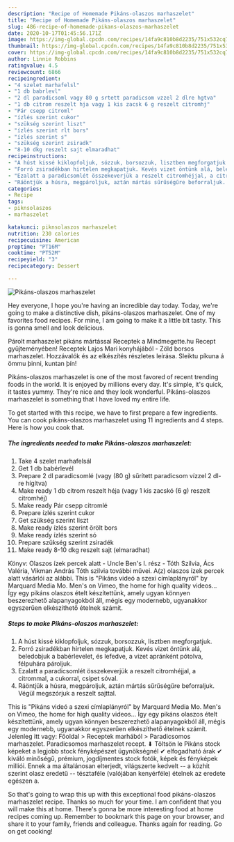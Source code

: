 ```yaml
---
description: "Recipe of Homemade Pikáns-olaszos marhaszelet"
title: "Recipe of Homemade Pikáns-olaszos marhaszelet"
slug: 486-recipe-of-homemade-pikans-olaszos-marhaszelet
date: 2020-10-17T01:45:56.171Z
image: https://img-global.cpcdn.com/recipes/14fa9c810b8d2235/751x532cq70/pikans-olaszos-marhaszelet-recept-foto.jpg
thumbnail: https://img-global.cpcdn.com/recipes/14fa9c810b8d2235/751x532cq70/pikans-olaszos-marhaszelet-recept-foto.jpg
cover: https://img-global.cpcdn.com/recipes/14fa9c810b8d2235/751x532cq70/pikans-olaszos-marhaszelet-recept-foto.jpg
author: Linnie Robbins
ratingvalue: 4.5
reviewcount: 6866
recipeingredient:
- "4 szelet marhafelsl"
- "1 db babrlevl"
- "2 dl paradicsoml vagy 80 g srtett paradicsom vzzel 2 dlre hgtva"
- "1 db citrom reszelt hja vagy 1 kis zacsk 6 g reszelt citromhj"
- "Pár csepp citroml"
- "ízlés szerint cukor"
- "szükség szerint liszt"
- "ízlés szerint rlt bors"
- "ízlés szerint s"
- "szükség szerint zsiradk"
- "8-10 dkg reszelt sajt elmaradhat"
recipeinstructions:
- "A húst kissé kiklopfoljuk, sózzuk, borsozzuk, lisztben megforgatjuk."
- "Forró zsiradékban hirtelen megkapatjuk. Kevés vizet öntünk alá, beledobjuk a babérlevelet, és lefedve, a vizet apránként pótolva, félpuhára pároljuk."
- "Ezalatt a paradicsomlét összekeverjük a reszelt citromhéjjal, a citrommal, a cukorral, csipet sóval."
- "Ráöntjük a húsra, megpároljuk, aztán mártás sűrűségűre beforraljuk. Végül megszórjuk a reszelt sajttal."
categories:
- Recipe
tags:
- piknsolaszos
- marhaszelet

katakunci: piknsolaszos marhaszelet 
nutrition: 230 calories
recipecuisine: American
preptime: "PT16M"
cooktime: "PT52M"
recipeyield: "3"
recipecategory: Dessert

---
```



![Pikáns-olaszos marhaszelet](https://img-global.cpcdn.com/recipes/14fa9c810b8d2235/751x532cq70/pikans-olaszos-marhaszelet-recept-foto.jpg)

Hey everyone, I hope you're having an incredible day today. Today, we're going to make a distinctive dish, pikáns-olaszos marhaszelet. One of my favorites food recipes. For mine, I am going to make it a little bit tasty. This is gonna smell and look delicious.

Párolt marhaszelet pikáns mártással Receptek a Mindmegette.hu Recept gyűjteményében! Receptek Lajos Mari konyhájából - Zöld borsos marhaszelet. Hozzávalók és az elkészítés részletes leírása. Sleiktu píkuna á ömmu þinni, kuntan þín!

Pikáns-olaszos marhaszelet is one of the most favored of recent trending foods in the world. It is enjoyed by millions every day. It's simple, it's quick, it tastes yummy. They're nice and they look wonderful. Pikáns-olaszos marhaszelet is something that I have loved my entire life.


To get started with this recipe, we have to first prepare a few ingredients. You can cook pikáns-olaszos marhaszelet using 11 ingredients and 4 steps. Here is how you cook that.

<!--inarticleads1-->

##### The ingredients needed to make Pikáns-olaszos marhaszelet:

1. Take 4 szelet marhafelsál
1. Get 1 db babérlevél
1. Prepare 2 dl paradicsomlé (vagy (80 g) sűrített paradicsom vízzel 2 dl-re hígítva)
1. Make ready 1 db citrom reszelt héja (vagy 1 kis zacskó (6 g) reszelt citromhéj)
1. Make ready Pár csepp citromlé
1. Prepare ízlés szerint cukor
1. Get szükség szerint liszt
1. Make ready ízlés szerint őrölt bors
1. Make ready ízlés szerint só
1. Prepare szükség szerint zsiradék
1. Make ready 8-10 dkg reszelt sajt (elmaradhat)


Könyv: Olaszos ízek percek alatt - Uncle Ben&#39;s I. rész - Tóth Szilvia, Ács Valéria, Vikman András Tóth szilvia további művei. A(z) olaszos ízek percek alatt vásárlói az alábbi. This is &#34;Pikáns videó a szexi címlaplányról&#34; by Marquard Media Mo. Men&#39;s on Vimeo, the home for high quality videos… Így egy pikáns olaszos ételt készítettünk, amely ugyan könnyen beszerezhető alapanyagokból áll, mégis egy modernebb, ugyanakkor egyszerűen elkészíthető ételnek számít. 

<!--inarticleads2-->

##### Steps to make Pikáns-olaszos marhaszelet:

1. A húst kissé kiklopfoljuk, sózzuk, borsozzuk, lisztben megforgatjuk.
1. Forró zsiradékban hirtelen megkapatjuk. Kevés vizet öntünk alá, beledobjuk a babérlevelet, és lefedve, a vizet apránként pótolva, félpuhára pároljuk.
1. Ezalatt a paradicsomlét összekeverjük a reszelt citromhéjjal, a citrommal, a cukorral, csipet sóval.
1. Ráöntjük a húsra, megpároljuk, aztán mártás sűrűségűre beforraljuk. Végül megszórjuk a reszelt sajttal.


This is &#34;Pikáns videó a szexi címlaplányról&#34; by Marquard Media Mo. Men&#39;s on Vimeo, the home for high quality videos… Így egy pikáns olaszos ételt készítettünk, amely ugyan könnyen beszerezhető alapanyagokból áll, mégis egy modernebb, ugyanakkor egyszerűen elkészíthető ételnek számít. Jelenleg itt vagy: Főoldal &gt; Receptek marhából &gt; Paradicsomos marhaszelet. Paradicsomos marhaszelet recept. ⬇ Töltsön le Pikáns stock képeket a legjobb stock fényképészet ügynökségnél ✔ elfogadható árak ✔ kiváló minőségű, prémium, jogdíjmentes stock fotók, képek és fényképek milliói. Ennek a ma általánosan elterjedt, világszerte kedvelt -- a közhit szerint olasz eredetű -- tésztaféle (valójában kenyérféle) ételnek az eredete egészen a. 

So that's going to wrap this up with this exceptional food pikáns-olaszos marhaszelet recipe. Thanks so much for your time. I am confident that you will make this at home. There's gonna be more interesting food at home recipes coming up. Remember to bookmark this page on your browser, and share it to your family, friends and colleague. Thanks again for reading. Go on get cooking!
